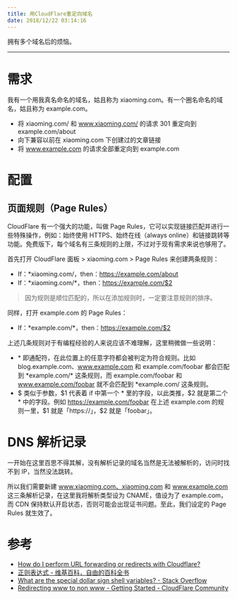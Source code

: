 ```yaml
---
title: 用CloudFlare重定向域名
date: 2018/12/22 03:14:16
---
```

拥有多个域名后的烦恼。
<!--more-->
----

# 需求
我有一个用我真名命名的域名，姑且称为 xiaoming.com。有一个圈名命名的域名，姑且称为 example.com。
- 将 xiaoming.com/ 和 www.xiaoming.com/ 的请求 301 重定向到 example.com/about
- 向下兼容以前在 xiaoming.com 下创建过的文章链接
- 将 www.example.com 的请求全部重定向到 example.com

# 配置
## 页面规则（Page Rules）
CloudFlare 有一个强大的功能，叫做 Page Rules，它可以实现链接匹配并进行一些特殊操作，例如：始终使用 HTTPS、始终在线（always online）和链接跳转等功能。免费版下，每个域名有三条规则的上限，不过对于现有需求来说也够用了。

首先打开 CloudFlare 面板 > xiaoming.com > Page Rules 来创建两条规则：
- If：\*xiaoming.com/，then：https://example.com/about
- If：\*xiaoming.com/\*，then：https://example.com/$2

> 因为规则是顺位匹配的，所以在添加规则时，一定要注意规则的排序。

同样，打开 example.com 的 Page Rules：
- If：\*example.com/\*，then：https://example.com/$2

上述几条规则对于有编程经验的人来说应该不难理解，这里稍微做一些说明：
- \* 即通配符，在此位置上的任意字符都会被判定为符合规则。比如 blog.example.com、www.example.com 和 example.com/foobar 都会匹配到 \*example.com/\* 这条规则，而 example.com/foobar 和 www.example.com/foobar 就不会匹配到 \*example.com/ 这条规则。
- $ 类似于参数，\$1 代表着 if 中第一个 * 里的字段，以此类推，\$2 就是第二个 \* 中的字段。例如 https://example.com/foobar 在上述 example.com 的规则一里，\$1 就是「https://」，\$2 就是「foobar」。

# DNS 解析记录
一开始在这里百思不得其解，没有解析记录的域名当然是无法被解析的，访问时找不到 IP，当然没法跳转。

所以我们需要新建 www.xiaoming.com、xiaoming.com 和 www.example.com 这三条解析记录，在这里我将解析类型设为 CNAME，值设为了 example.com，而 CDN 保持默认开启状态，否则可能会出现证书问题。至此，我们设定的 Page Rules 就生效了。

# 参考
- [How do I perform URL forwarding or redirects with Cloudflare?](https://support.cloudflare.com/hc/en-us/articles/200172286-How-do-I-perform-URL-forwarding-or-redirects-with-Cloudflare)
- [正则表达式 - 维基百科，自由的百科全书](https://zh.wikipedia.org/zh-cn/正则表达式)
- [What are the special dollar sign shell variables? - Stack Overflow](https://stackoverflow.com/questions/5163144/what-are-the-special-dollar-sign-shell-variables)
- [Redirecting www to non www - Getting Started - CloudFlare Community](https://community.cloudflare.com/t/redirecting-www-to-non-www/2949/24)
